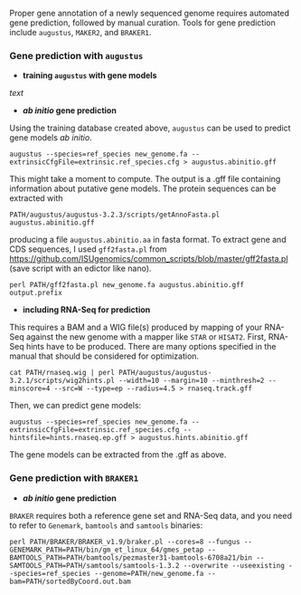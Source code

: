 Proper gene annotation of a newly sequenced genome requires automated gene prediction, followed by manual curation. Tools for gene prediction include `augustus`, `MAKER2`, and `BRAKER1`. 

### Gene prediction with `augustus`

   - **training `augustus` with gene models**

*text*

   - ***ab initio* gene prediction**

Using the training database created above, `augustus` can be used to predict gene models *ab initio*.
```
augustus --species=ref_species new_genome.fa --extrinsicCfgFile=extrinsic.ref_species.cfg > augustus.abinitio.gff
```
This might take a moment to compute. The output is a .gff file containing information about putative gene models. The protein sequences can be extracted with 
```
PATH/augustus/augustus-3.2.3/scripts/getAnnoFasta.pl augustus.abinitio.gff
```
producing a file `augustus.abinitio.aa` in fasta format. To extract gene and CDS sequences, I used `gff2fasta.pl` from https://github.com/ISUgenomics/common_scripts/blob/master/gff2fasta.pl (save script with an edictor like nano).
```
perl PATH/gff2fasta.pl new_genome.fa augustus.abinitio.gff output.prefix
```

   - **including RNA-Seq for prediction**

This requires a BAM and a WIG file(s) produced by mapping of your RNA-Seq against the new genome with a mapper like `STAR` or `HISAT2`. First, RNA-Seq hints have to be produced. There are many options specified in the manual that should be considered for optimization.
```
cat PATH/rnaseq.wig | perl PATH/augustus/augustus-3.2.1/scripts/wig2hints.pl --width=10 --margin=10 --minthresh=2 --minscore=4 --src=W --type=ep --radius=4.5 > rnaseq.track.gff
```
Then, we can predict gene models:
```
augustus --species=ref_species new_genome.fa --extrinsicCfgFile=extrinsic.ref_species.cfg --hintsfile=hints.rnaseq.ep.gff > augustus.hints.abinitio.gff
```
The gene models can be extracted from the .gff as above. 


### Gene prediction with `BRAKER1`

   - ***ab initio* gene prediction**

`BRAKER` requires both a reference gene set and RNA-Seq data, and you need to refer to `Genemark`, `bamtools` and `samtools` binaries:
```
perl PATH/BRAKER/BRAKER_v1.9/braker.pl --cores=8 --fungus --GENEMARK_PATH=PATH/bin/gm_et_linux_64/gmes_petap --BAMTOOLS_PATH=PATH/bamtools/pezmaster31-bamtools-6708a21/bin --SAMTOOLS_PATH=PATH/samtools/samtools-1.3.2 --overwrite --useexisting --species=ref_species --genome=PATH/new_genome.fa --bam=PATH/sortedByCoord.out.bam
```
